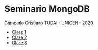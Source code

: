 # Seminario MongoDB

Giancarlo Cristiano
TUDAI - UNICEN - 2020

- [Clase 1](./Clase1/README.md#actividad-1)
- [Clase 2](./Clase2/README.md#actividad-2)
- [Clase 3](./Clase3/README.md#actividad-3)